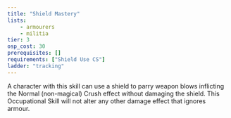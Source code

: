 ```yaml
---
title: "Shield Mastery"
lists:
    - armourers
    - militia
tier: 3
osp_cost: 30
prerequisites: []
requirements: ["Shield Use CS"]
ladder: "tracking"
---
```

A character with this skill can use a shield to parry weapon blows inflicting the Normal (non-magical) Crush effect without damaging the shield. This Occupational Skill will not alter any other damage effect that ignores armour.
